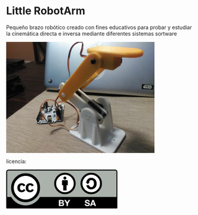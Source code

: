 # Little RobotArm

Pequeño brazo robótico creado con fines educativos para probar y estudiar la cinemática directa e inversa mediante diferentes sistemas sortware

<img src="images/little_RobotArm1.jpg" width="400" align = "center">

licencia:

<img src="../images/by-sa.png" width="300" align = "center">
